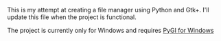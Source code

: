 This is my attempt at creating a file manager using Python and Gtk+. I'll update this file when
the project is functional.

The project is currently only for Windows and requires [PyGI for Windows](https://sourceforge.net/projects/pygobjectwin32/)